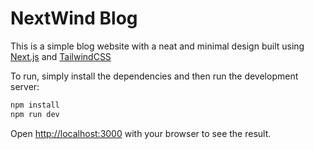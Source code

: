 # NextWind Blog
This is a simple blog website with a neat and minimal design built using [Next.js](https://nextjs.org/) and [TailwindCSS](https://tailwindcss.com/)

To run, simply install the dependencies and then run the development server:

```bash
npm install
npm run dev
```

Open [http://localhost:3000](http://localhost:3000) with your browser to see the result.
